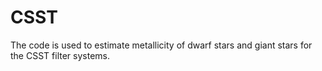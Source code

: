 # CSST
The code is used to estimate metallicity of dwarf stars and giant stars for the CSST filter systems. 
